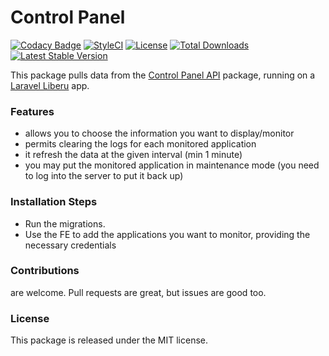 <!--h-->
# Control Panel

[![Codacy Badge](https://api.codacy.com/project/badge/Grade/107141c2158147599733881169b801a7)](https://www.codacy.com/app/laravel-enso/ControlPanel?utm_source=github.com&amp;utm_medium=referral&amp;utm_content=laravel-enso/ControlPanel&amp;utm_campaign=Badge_Grade)
[![StyleCI](https://styleci.io/repos/94111370/shield?branch=master)](https://styleci.io/repos/94111370)
[![License](https://poser.pugx.org/laravel-enso/controlpanel/license)](https://https://packagist.org/packages/laravel-enso/controlpanel)
[![Total Downloads](https://poser.pugx.org/laravel-enso/controlpanel/downloads)](https://packagist.org/packages/laravel-enso/controlpanel)
[![Latest Stable Version](https://poser.pugx.org/laravel-enso/controlpanel/version)](https://packagist.org/packages/laravel-enso/controlpanel)
<!--/h-->

This package pulls data from the [Control Panel API](https://github.com/laravel-enso/ControlPanelApi) package, running on a [Laravel Liberu](https://github.com/laravel-enso/Liberu) app.

### Features

- allows you to choose the information you want to display/monitor
- permits clearing the logs for each monitored application
- it refresh the data at the given interval (min 1 minute) 
- you may put the monitored application in maintenance mode (you need to log into the server to put it back up)

### Installation Steps

* Run the migrations. 
* Use the FE to add the applications you want to monitor, providing the necessary credentials

<!--h-->
### Contributions

are welcome. Pull requests are great, but issues are good too.

### License

This package is released under the MIT license.
<!--/h-->